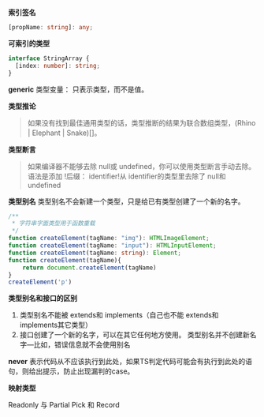 **索引签名**
```ts
[propName: string]: any;
```

**可索引的类型**
```ts
interface StringArray {
  [index: number]: string;
}
```

**generic**
类型变量： 只表示类型，而不是值。


**类型推论**
> 如果没有找到最佳通用类型的话，类型推断的结果为联合数组类型，(Rhino | Elephant | Snake)[]。


**类型断言**
> 如果编译器不能够去除 null或 undefined，你可以使用类型断言手动去除。 语法是添加 !后缀： identifier!从 identifier的类型里去除了 null和 undefined


**类型别名**
类型别名不会新建一个类型，只是给已有类型创建了一个新的名字。

```ts
/**
 * 字符串字面类型用于函数重载
 */
function createElement(tagName: "img"): HTMLImageElement;
function createElement(tagName: "input"): HTMLInputElement;
function createElement(tagName: string): Element;
function createElement(tagName){
    return document.createElement(tagName)    
}
createElement('p')
```

**类型别名和接口的区别**
1. 类型别名不能被 extends和 implements（自己也不能 extends和 implements其它类型）
2. 接口创建了一个新的名字，可以在其它任何地方使用。 类型别名并不创建新名字—比如，错误信息就不会使用别名


**never**
表示代码从不应该执行到此处，如果TS判定代码可能会有执行到此处的语句，则给出提示，防止出现漏判的case。


**映射类型**

Readonly 与 Partial 
Pick 和 Record


